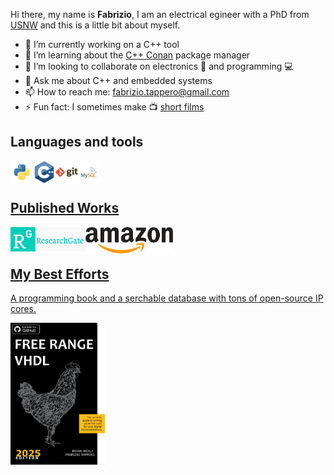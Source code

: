 Hi there, my name is **Fabrizio**, I am an electrical egineer with a PhD from [USNW](https://www.unsw.edu.au) and this is a little bit about myself.


- 🔭 I’m currently working on a C++ tool
- 🌱 I’m learning about the [C++ Conan](https://docs.conan.io/en/latest/) package manager
- 👯 I’m looking to collaborate on electronics :electric_plug: and programming :computer:
- 💬 Ask me about C++ and embedded systems
- 📫 How to reach me: fabrizio.tappero@gmail.com
- ⚡ Fun fact: I sometimes make :tv: [short films](http://www.focusaway.com/)

## Languages and tools
<p><a href="https://github.com/fabriziotappero">
<img align="left" alt="" width="36px" src="https://raw.githubusercontent.com/github/explore/80688e429a7d4ef2fca1e82350fe8e3517d3494d/topics/python/python.png" />
</p>
  
<p><a href="https://github.com/fabriziotappero">
<img align="left" alt="" width="36px" src="https://raw.githubusercontent.com/github/explore/80688e429a7d4ef2fca1e82350fe8e3517d3494d/topics/cpp/cpp.png" />
</p>
 
<p><a href="https://github.com/fabriziotappero">
<img align="left" alt="" width="36px" src="https://raw.githubusercontent.com/github/explore/80688e429a7d4ef2fca1e82350fe8e3517d3494d/topics/git/git.png" />
</p>
  
<p><a href="https://github.com/fabriziotappero">
<img align="left" alt="" width="36px" src="https://raw.githubusercontent.com/github/explore/80688e429a7d4ef2fca1e82350fe8e3517d3494d/topics/mysql/mysql.png" />
</p>
<br />
<br />

## Published Works
<p><a href="https://www.researchgate.net/profile/Fabrizio-Tappero">
<img align="left" alt="Python" width="120px" src="https://github.com/fabriziotappero/fabriziotappero/blob/main/img/research_gate.png" />
</p>
<p><a href="https://www.amazon.com/s?k=fabrizio+tappero">
<img align="left" alt="Python" width="140px" src="https://github.com/fabriziotappero/fabriziotappero/blob/main/img/amazon.png" />
</p>
<br />
<br />

## My Best Efforts
  A programming book and a serchable database with tons of open-source IP cores.
<p align="left">
<a href="https://github.com/fabriziotappero/Free-Range-VHDL-book">
<img align="left" src="https://github.com/fabriziotappero/Free-Range-VHDL-book/blob/master/pics/cover.png?raw=true" width = "30%" alt="">
</p>

 <p align="left">
  <a href="https://fabriziotappero.github.io/opencores-scraper/cores.html">
    <img align="left" src="https://github.com/fabriziotappero/opencores-scraper/blob/master/search_table.png?raw=true" width = "50%" alt=""/>
  </a>
</p>

